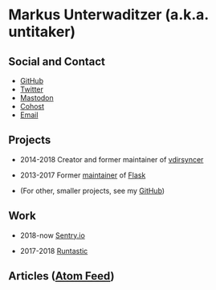 <h1 id="brand">Markus <span id="surname">Unterwaditzer</span> (a.k.a. untitaker)</h1>

<script>
var surnames = [
    "Unterwaditzer",
    "Underwhat'sit",
    "Underwhatever",
    "Underwater",
];
var surnameIndex = 0;
document.getElementById("surname").onclick = function() {
    surnameIndex = (surnameIndex + 1) % surnames.length;
    this.innerText = surnames[surnameIndex];
};
</script>

## Social and Contact

* <a href="https://github.com/untitaker">GitHub</a>
* <a href="https://twitter.com/untitaker">Twitter</a>
* <a href="https://woodland.cafe/@untitaker" rel="me">Mastodon</a>
* <a href="https://cohost.org/untitaker">Cohost</a>
* <a href="mailto:markus@unterwaditzer.net">Email</a>

## Projects

<div class="timeline">

* <time>2014-2018</time> Creator and former maintainer of [vdirsyncer](http://vdirsyncer.pimutils.org/en/stable/)

* <time>2013-2017</time> Former [maintainer](https://palletsprojects.com/people/) of [Flask](https://palletsprojects.com/p/flask/)

* (For other, smaller projects, see my [GitHub](https://github.com/untitaker/))

</div>

## Work

<div class="timeline">

* <time>2018-now</time> [Sentry.io](https://sentry.io/)

* <time>2017-2018</time> [Runtastic](https://www.runtastic.com/)

</div>

## Articles (<a href="/feed.xml">Atom Feed</a>)

<ul id="blog-index" class="timeline"></ul>
